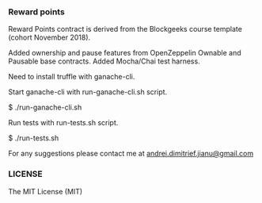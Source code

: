 ### Reward points

Reward Points contract is derived from the Blockgeeks course template (cohort November 2018).

Added ownership and pause features from OpenZeppelin Ownable and Pausable base contracts.
Added Mocha/Chai test harness.

Need to install truffle with ganache-cli.

Start ganache-cli with run-ganache-cli.sh script.

$ ./run-ganache-cli.sh


Run tests with run-tests.sh script.

$ ./run-tests.sh


For any suggestions please contact me at andrei.dimitrief.jianu@gmail.com

### LICENSE

The MIT License (MIT)
